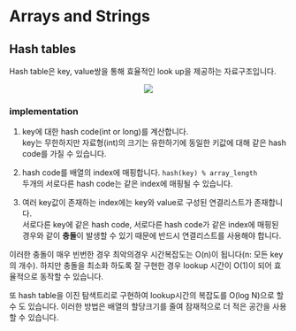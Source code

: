 # Arrays and Strings 
## Hash tables
Hash table은 key, value쌍을 통해 효율적인 look up을 제공하는 자료구조입니다.

<p align=center>
<img src = https://user-images.githubusercontent.com/28651727/123536530-b992b380-d765-11eb-9b64-0652e5121121.png>
<p align=center>

### implementation
1. key에 대한 hash code(int or long)를 계산합니다.  
key는 무한하지만 자료형(int)의 크기는 유한하기에 동일한 키값에 대해 같은 hash code를 가질 수 있습니다.

2. hash code를 배열의 index에 매핑합니다. `hash(key) % array_length`  
두개의 서로다른 hash code는 같은 index에 매핑될 수 있습니다.

3. 여러 key값이 존재하는 index에는 key와 value로 구성된 연결리스트가 존재합니다.  
서로다른 key에 같은 hash code, 서로다른 hash code가 같은 index에 매핑된 경우와 같이 **충돌**이 발생할 수 있기 때문에 반드시 연결리스트를 사용해야 합니다. 

이러한 충돌이 매우 빈번한 경우 최악의경우 시간복잡도는 O(n)이 됩니다(n: 모든 key의 개수).
하지만 충돌을 최소화 하도록 잘 구현한 경우 lookup 시간이 O(1)이 되어 효율적으로 동작할 수 있습니다.

또 hash table을 이진 탐색트리로 구현하여 lookup시간의 복잡도를 O(log N)으로 할 수 도 있습니다. 이러한 방법은 배열의 할당크기를 줄여 잠재적으로 더 적은 공간을 사용할 수 있습니다.